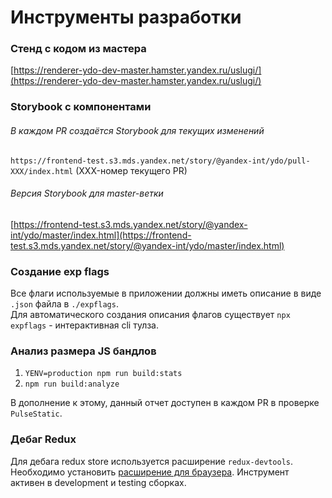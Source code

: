 # Инструменты разработки

### Стенд с кодом из мастера
[https://renderer-ydo-dev-master.hamster.yandex.ru/uslugi/](https://renderer-ydo-dev-master.hamster.yandex.ru/uslugi/)

### Storybook с компонентами
###### В каждом PR создаётся Storybook для текущих изменений

`https://frontend-test.s3.mds.yandex.net/story/@yandex-int/ydo/pull-XXX/index.html` (XXX-номер текущего PR)

###### Версия Storybook для master-ветки

[https://frontend-test.s3.mds.yandex.net/story/@yandex-int/ydo/master/index.html](https://frontend-test.s3.mds.yandex.net/story/@yandex-int/ydo/master/index.html)

### Создание exp flags
Все флаги используемые в приложении должны иметь описание в виде `.json` файла в `./expflags`. \
Для автоматического создания описания флагов существует `npx expflags` - интерактивная cli тулза.

### Анализ размера JS бандлов
1. `YENV=production npm run build:stats`
2. `npm run build:analyze`

В дополнение к этому, данный отчет доступен в каждом PR в проверке `PulseStatic`.

### Дебаг Redux
Для дебага redux store используется расширение `redux-devtools`. Необходимо установить [расширение для браузера](https://chrome.google.com/webstore/detail/redux-devtools/lmhkpmbekcpmknklioeibfkpmmfibljd?hl=ru).
Инструмент активен в development и testing сборках.
